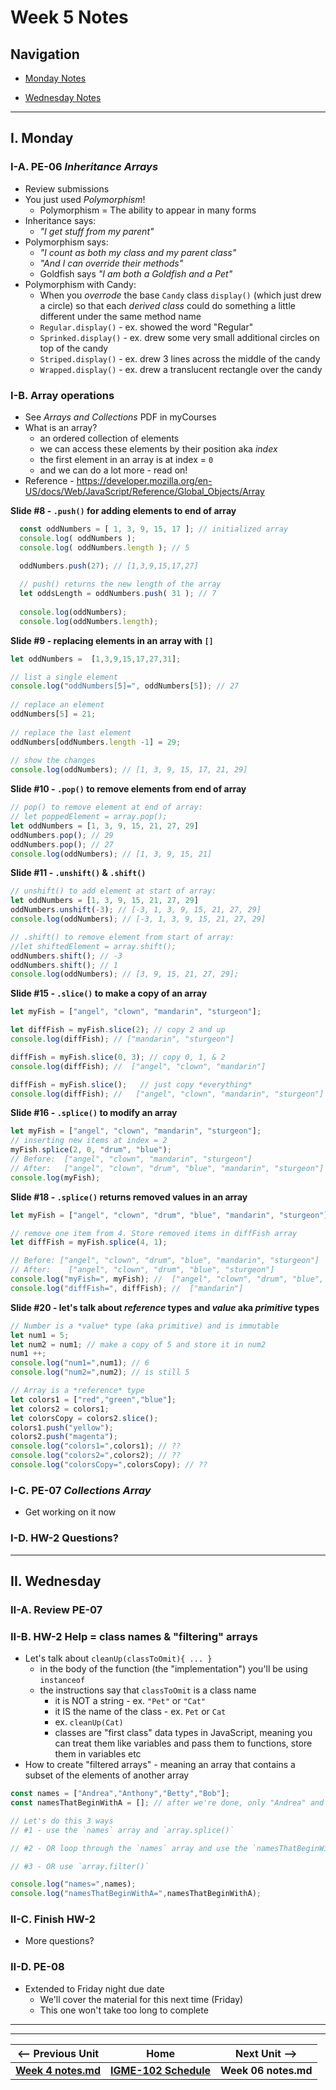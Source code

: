 # Week 5 Notes

## Navigation

- [Monday Notes](#monday)

- [Wednesday Notes](#wednesday)
<!--
- [Friday Notes](#friday)
-->


<hr>

<a id="monday" />

## I. Monday

### I-A. PE-06 *Inheritance Arrays*

- Review submissions
- You just used *Polymorphism*!
  - Polymorphism = The ability to appear in many forms
- Inheritance says:
  - *"I get stuff from my parent"*
- Polymorphism says:
  - *"I count as both my class and my parent class"*
  - *"And I can override their methods"*
  - Goldfish says *"I am both a Goldfish and a Pet"*
- Polymorphism with Candy:
  - When you *overrode* the base `Candy` class `display()` (which just drew a circle) so that each *derived class* could do something a little different under the same method name
  - `Regular.display()` - ex. showed the word "Regular"
  - `Sprinked.display()` - ex. drew some very small additional circles on top of the candy
  - `Striped.display()` - ex. drew 3 lines across the middle of the candy
  - `Wrapped.display()` - ex. drew a translucent rectangle over the candy



### I-B. Array operations
- See *Arrays and Collections* PDF in myCourses
- What is an array?
  - an ordered collection of elements
  - we can access these elements by their position aka *index*
  - the first element in an array is at index = `0`
  - and we can do a lot more - read on!
 - Reference - https://developer.mozilla.org/en-US/docs/Web/JavaScript/Reference/Global_Objects/Array

**Slide #8 - `.push()` for adding elements to end of array**
```js
  const oddNumbers = [ 1, 3, 9, 15, 17 ]; // initialized array
  console.log( oddNumbers );
  console.log( oddNumbers.length ); // 5

  oddNumbers.push(27); // [1,3,9,15,17,27]
  
  // push() returns the new length of the array
  let oddsLength = oddNumbers.push( 31 ); // 7
  
  console.log(oddNumbers);
  console.log(oddNumbers.length);
```

**Slide #9 - replacing elements in an array with `[]`**

```js
let oddNumbers =  [1,3,9,15,17,27,31];

// list a single element
console.log("oddNumbers[5]=", oddNumbers[5]); // 27
  
// replace an element
oddNumbers[5] = 21;
  
// replace the last element
oddNumbers[oddNumbers.length -1] = 29; 
  
// show the changes
console.log(oddNumbers); // [1, 3, 9, 15, 17, 21, 29]
```

**Slide #10 - `.pop()` to remove elements from end of array**

```js
// pop() to remove element at end of array:
// let poppedElement = array.pop();
let oddNumbers = [1, 3, 9, 15, 21, 27, 29]
oddNumbers.pop(); // 29
oddNumbers.pop(); // 27
console.log(oddNumbers); // [1, 3, 9, 15, 21]
```

**Slide #11 - `.unshift()` & `.shift()`**

```js
// unshift() to add element at start of array:
let oddNumbers = [1, 3, 9, 15, 21, 27, 29]
oddNumbers.unshift(-3); // [-3, 1, 3, 9, 15, 21, 27, 29]
console.log(oddNumbers); // [-3, 1, 3, 9, 15, 21, 27, 29]

// .shift() to remove element from start of array:
//let shiftedElement = array.shift();
oddNumbers.shift(); // -3
oddNumbers.shift(); // 1
console.log(oddNumbers); // [3, 9, 15, 21, 27, 29];
```

**Slide #15 - `.slice()` to make a copy of an array**

```js
let myFish = ["angel", "clown", "mandarin", "sturgeon"];

let diffFish = myFish.slice(2); // copy 2 and up 
console.log(diffFish); // ["mandarin", "sturgeon"]

diffFish = myFish.slice(0, 3); // copy 0, 1, & 2 
console.log(diffFish); //  ["angel", "clown", "mandarin"]

diffFish = myFish.slice();   // just copy *everything*
console.log(diffFish); //   ["angel", "clown", "mandarin", "sturgeon"]
```

**Slide #16 - `.splice()` to modify an array**

```js
let myFish = ["angel", "clown", "mandarin", "sturgeon"];
// inserting new items at index = 2
myFish.splice(2, 0, "drum", "blue");
// Before:  ["angel", "clown", "mandarin", "sturgeon"]
// After:   ["angel", "clown", "drum", "blue", "mandarin", "sturgeon"]
console.log(myFish);
```

**Slide #18 - `.splice()` returns removed values in an array**

```js
let myFish = ["angel", "clown", "drum", "blue", "mandarin", "sturgeon"];

// remove one item from 4. Store removed items in diffFish array
let diffFish = myFish.splice(4, 1); 

// Before: ["angel", "clown", "drum", "blue", "mandarin", "sturgeon"]
// After:    ["angel", "clown", "drum", "blue", "sturgeon"]
console.log("myFish=", myFish); //  ["angel", "clown", "drum", "blue", "sturgeon"]
console.log("diffFish=", diffFish); //  ["mandarin"]
```

**Slide #20 - let's talk about *reference* types and *value* aka *primitive* types**

```js
// Number is a *value* type (aka primitive) and is immutable
let num1 = 5;
let num2 = num1; // make a copy of 5 and store it in num2
num1 ++;
console.log("num1=",num1); // 6
console.log("num2=",num2); // is still 5

// Array is a *reference* type
let colors1 = ["red","green","blue"];
let colors2 = colors1;
let colorsCopy = colors2.slice();
colors1.push("yellow");
colors2.push("magenta");
console.log("colors1=",colors1); // ??
console.log("colors2=",colors2); // ??
console.log("colorsCopy=",colorsCopy); // ??
```

### I-C. PE-07 *Collections Array*
- Get working on it now

### I-D. HW-2 Questions?



<hr>

<a id="wednesday" />

## II. Wednesday

### II-A. Review PE-07

### II-B. HW-2 Help = class names & "filtering" arrays
 
 - Let's talk about `cleanUp(classToOmit){ ... }`
   - in the body of the function (the "implementation") you'll be using `instanceof`
   - the instructions say that `classToOmit` is a class name
     - it is NOT a string - ex. `"Pet"` or `"Cat"`
     - it IS the name of the class - ex. `Pet` or `Cat`
     - ex. `cleanUp(Cat)`
     - classes are "first class" data types in JavaScript, meaning you can treat them like variables and pass them to functions, store them in variables etc
  - How to create "filtered arrays" - meaning an array that contains a subset of the elements of another array
  
```js
const names = ["Andrea","Anthony","Betty","Bob"];
const namesThatBeginWithA = []; // after we're done, only "Andrea" and "Anthony" should be in here

// Let's do this 3 ways
// #1 - use the `names` array and `array.splice()`

// #2 - OR loop through the `names` array and use the `namesThatBeginWithA` array

// #3 - OR use `array.filter()`

console.log("names=",names);
console.log("namesThatBeginWithA=",namesThatBeginWithA);
```

### II-C. Finish HW-2
- More questions?

### II-D. PE-08
- Extended to Friday night due date
  - We'll cover the material for this next time (Friday)
  - This one won't take too long to complete

<!--
<hr>

<a id="friday" />

## III. Friday

-->


<hr><hr>

| <-- Previous Unit | Home | Next Unit -->
| --- | --- | --- 
| [**Week 4 notes.md**](04.md)     |  [**IGME-102 Schedule**](../schedule.md) | **Week 06 notes.md**
